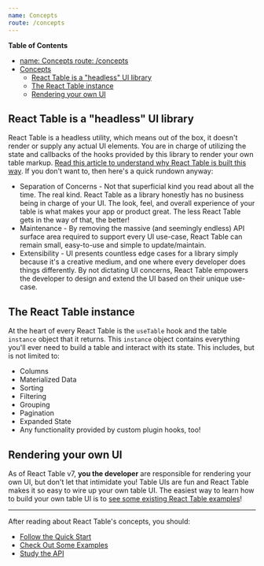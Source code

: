```yaml
---
name: Concepts
route: /concepts
---
```


<!-- START doctoc generated TOC please keep comment here to allow auto update -->
<!-- DON'T EDIT THIS SECTION, INSTEAD RE-RUN doctoc TO UPDATE -->

**Table of Contents**

- [name: Concepts
  route: /concepts](#name-concepts%0Aroute-concepts)
- [Concepts](#concepts)
  - [React Table is a "headless" UI library](#react-table-is-a-headless-ui-library)
  - [The React Table instance](#the-react-table-instance)
  - [Rendering your own UI](#rendering-your-own-ui)

<!-- END doctoc generated TOC please keep comment here to allow auto update -->

## React Table is a "headless" UI library

React Table is a headless utility, which means out of the box, it doesn't render or supply any actual UI elements. You are in charge of utilizing the state and callbacks of the hooks provided by this library to render your own table markup. [Read this article to understand why React Table is built this way](https://www.merrickchristensen.com/articles/headless-user-interface-components/). If you don't want to, then here's a quick rundown anyway:

- Separation of Concerns - Not that superficial kind you read about all the time. The real kind. React Table as a library honestly has no business being in charge of your UI. The look, feel, and overall experience of your table is what makes your app or product great. The less React Table gets in the way of that, the better!
- Maintenance - By removing the massive (and seemingly endless) API surface area required to support every UI use-case, React Table can remain small, easy-to-use and simple to update/maintain.
- Extensibility - UI presents countless edge cases for a library simply because it's a creative medium, and one where every developer does things differently. By not dictating UI concerns, React Table empowers the developer to design and extend the UI based on their unique use-case.

## The React Table instance

At the heart of every React Table is the `useTable` hook and the table `instance` object that it returns. This `instance` object contains everything you'll ever need to build a table and interact with its state. This includes, but is not limited to:

- Columns
- Materialized Data
- Sorting
- Filtering
- Grouping
- Pagination
- Expanded State
- Any functionality provided by custom plugin hooks, too!

## Rendering your own UI

As of React Table v7, **you the developer** are responsible for rendering your own UI, but don't let that intimidate you! Table UIs are fun and React Table makes it so easy to wire up your own table UI. The easiest way to learn how to build your own table UI is to [see some existing React Table examples](./examples)!

---

After reading about React Table's concepts, you should:

- [Follow the Quick Start](./quickstart)
- [Check Out Some Examples](./examples)
- [Study the API](./api)
